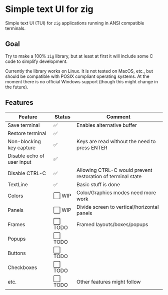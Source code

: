 # Simple text UI for zig

Simple text UI (TUI) for `zig` applications running in ANSI compatible terminals.

## Goal

Try to make a 100% `zig` library, but at least at first it will include some C code to simplify development.

Currently the library works on Linux. It is not tested on MacOS, etc., but should be compatible with POSIX compliant operating systems. At the moment there is no official Windows support (though this might change in the future).

## Features

|Feature   |Status  |Comment|
|----------|--------|-------|
|Save terminal   |✅     |Enables alternative buffer |
|Restore terminal|✅     | |
|Non-blocking key capture|✅     |Keys are read without the need to press ENTER|
|Disable echo of user input|✅     | |
|Disable CTRL-C|✅     |Allowing CTRL-C would prevent restoration of terminal state|
|TextLine  |✅     |Basic stuff is done |
|Colors    |⬜ WIP |Color/Graphics modes need more work |
|Panels    |⬜ WIP |Divide screen to vertical/horizontal panels|
|Frames    |⬜ TODO|Framed layouts/boxes/popups|
|Popups    |⬜ TODO| |
|Buttons   |⬜ TODO| |
|Checkboxes|⬜ TODO| |
|etc.|⬜ TODO|Other features might follow|

